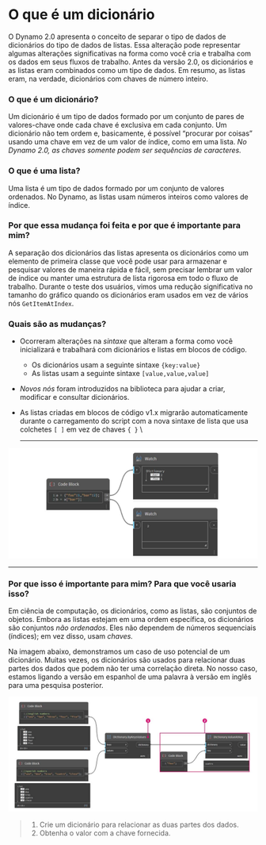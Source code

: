 # O que é um dicionário

O Dynamo 2.0 apresenta o conceito de separar o tipo de dados de dicionários do tipo de dados de listas. Essa alteração pode representar algumas alterações significativas na forma como você cria e trabalha com os dados em seus fluxos de trabalho. Antes da versão 2.0, os dicionários e as listas eram combinados como um tipo de dados. Em resumo, as listas eram, na verdade, dicionários com chaves de número inteiro.

### **O que é um dicionário?**

Um dicionário é um tipo de dados formado por um conjunto de pares de valores-chave onde cada chave é exclusiva em cada conjunto. Um dicionário não tem ordem e, basicamente, é possível “procurar por coisas” usando uma chave em vez de um valor de índice, como em uma lista. _No Dynamo 2.0, as chaves somente podem ser sequências de caracteres._

### **O que é uma lista?**

Uma lista é um tipo de dados formado por um conjunto de valores ordenados. No Dynamo, as listas usam números inteiros como valores de índice.

### **Por que essa mudança foi feita e por que é importante para mim?**

A separação dos dicionários das listas apresenta os dicionários como um elemento de primeira classe que você pode usar para armazenar e pesquisar valores de maneira rápida e fácil, sem precisar lembrar um valor de índice ou manter uma estrutura de lista rigorosa em todo o fluxo de trabalho. Durante o teste dos usuários, vimos uma redução significativa no tamanho do gráfico quando os dicionários eram usados em vez de vários nós `GetItemAtIndex`.

### **Quais são as mudanças?**

* Ocorreram alterações na _sintaxe_ que alteram a forma como você inicializará e trabalhará com dicionários e listas em blocos de código.
  * Os dicionários usam a seguinte sintaxe `{key:value}`
  * As listas usam a seguinte sintaxe `[value,value,value]`
* _Novos nós_ foram introduzidos na biblioteca para ajudar a criar, modificar e consultar dicionários.
*   As listas criadas em blocos de código v1.x migrarão automaticamente durante o carregamento do script com a nova sintaxe de lista que usa colchetes `[ ]` em vez de chaves `{ }` \\

    ***

![](../images/5-5/1/whatisadictionary-whatarethechanges(1).jpg)

***

### **Por que isso é importante para mim? Para que você usaria isso?**

Em ciência de computação, os dicionários, como as listas, são conjuntos de objetos. Embora as listas estejam em uma ordem específica, os dicionários são conjuntos _não ordenados_. Eles não dependem de números sequenciais (índices); em vez disso, usam _chaves._

Na imagem abaixo, demonstramos um caso de uso potencial de um dicionário. Muitas vezes, os dicionários são usados para relacionar duas partes dos dados que podem não ter uma correlação direta. No nosso caso, estamos ligando a versão em espanhol de uma palavra à versão em inglês para uma pesquisa posterior.

![](../images/5-5/1/whatisadictionary-whatwouldyouusethesefor.jpg)

> 1. Crie um dicionário para relacionar as duas partes dos dados.
> 2. Obtenha o valor com a chave fornecida.
